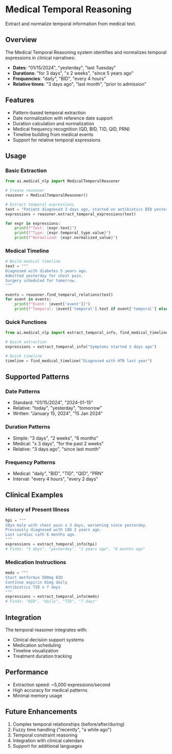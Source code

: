 # Medical Temporal Reasoning

Extract and normalize temporal information from medical text.

## Overview

The Medical Temporal Reasoning system identifies and normalizes temporal expressions in clinical narratives:
- **Dates**: "01/15/2024", "yesterday", "last Tuesday"
- **Durations**: "for 3 days", "x 2 weeks", "since 5 years ago"
- **Frequencies**: "daily", "BID", "every 4 hours"
- **Relative times**: "3 days ago", "last month", "prior to admission"

## Features

- Pattern-based temporal extraction
- Date normalization with reference date support
- Duration calculation and normalization
- Medical frequency recognition (QD, BID, TID, QID, PRN)
- Timeline building from medical events
- Support for relative temporal expressions

## Usage

### Basic Extraction

```python
from ai.medical_nlp import MedicalTemporalReasoner

# Create reasoner
reasoner = MedicalTemporalReasoner()

# Extract temporal expressions
text = "Patient diagnosed 3 days ago, started on antibiotics BID yesterday"
expressions = reasoner.extract_temporal_expressions(text)

for expr in expressions:
    print(f"Text: {expr.text}")
    print(f"Type: {expr.temporal_type.value}")
    print(f"Normalized: {expr.normalized_value}")
```

### Medical Timeline

```python
# Build medical timeline
text = """
Diagnosed with diabetes 5 years ago.
Admitted yesterday for chest pain.
Surgery scheduled for tomorrow.
"""

events = reasoner.find_temporal_relations(text)
for event in events:
    print(f"Event: {event['event']}")
    print(f"Temporal: {event['temporal'].text if event['temporal'] else 'None'}")
```

### Quick Functions

```python
from ai.medical_nlp import extract_temporal_info, find_medical_timeline

# Quick extraction
expressions = extract_temporal_info("Symptoms started 3 days ago")

# Quick timeline
timeline = find_medical_timeline("Diagnosed with HTN last year")
```

## Supported Patterns

### Date Patterns
- Standard: "01/15/2024", "2024-01-15"
- Relative: "today", "yesterday", "tomorrow"
- Written: "January 15, 2024", "15 Jan 2024"

### Duration Patterns
- Simple: "3 days", "2 weeks", "6 months"
- Medical: "x 3 days", "for the past 2 weeks"
- Relative: "3 days ago", "since last month"

### Frequency Patterns
- Medical: "daily", "BID", "TID", "QID", "PRN"
- Interval: "every 4 hours", "every 2 days"

## Clinical Examples

### History of Present Illness
```python
hpi = """
58yo male with chest pain x 3 days, worsening since yesterday.
Previously diagnosed with CAD 2 years ago.
Last cardiac cath 6 months ago.
"""
expressions = extract_temporal_info(hpi)
# Finds: "3 days", "yesterday", "2 years ago", "6 months ago"
```

### Medication Instructions
```python
meds = """
Start metformin 500mg BID
Continue aspirin 81mg daily
Antibiotics TID x 7 days
"""
expressions = extract_temporal_info(meds)
# Finds: "BID", "daily", "TID", "7 days"
```

## Integration

The temporal reasoner integrates with:
- Clinical decision support systems
- Medication scheduling
- Timeline visualization
- Treatment duration tracking

## Performance

- Extraction speed: ~5,000 expressions/second
- High accuracy for medical patterns
- Minimal memory usage

## Future Enhancements

1. Complex temporal relationships (before/after/during)
2. Fuzzy time handling ("recently", "a while ago")
3. Temporal constraint reasoning
4. Integration with clinical calendars
5. Support for additional languages
